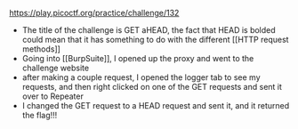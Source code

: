 https://play.picoctf.org/practice/challenge/132

- The title of the challenge is GET aHEAD, the fact that HEAD is bolded could mean that it has something to do with the different [[HTTP request methods]]
- Going into [[BurpSuite]], I opened up the proxy and went to the challenge website
- after making a couple request, I opened the logger tab to see my requests, and then right clicked on one of the GET requests and sent it over to Repeater
- I changed the GET request to a HEAD request and sent it, and it returned the flag!!!